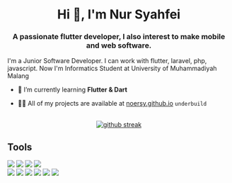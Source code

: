 
<h1 align="center">Hi 👋, I'm Nur Syahfei</h1>
<h3 align="center">A passionate flutter developer, I also interest to make mobile and web software.</h3>
<p>I'm a Junior Software Developer. I can work with flutter, laravel, php, javascript. Now I'm Informatics Student at University of Muhammadiyah Malang</p>

- 🌱 I’m currently learning **Flutter & Dart**

- 👨‍💻 All of my projects are available at [noersy.github.io](https://noersy.github.io/) ``underbuild``

<div align="center">
  <br>
  <a href="#">
    <img src="http://github-readme-streak-stats.herokuapp.com?user=noersy&theme=radical&hide_border=true&date_format=M%20j%5B%2C%20Y%5D" alt="github streak" >
   </a>
</div>

## Tools

![](https://img.shields.io/badge/OS-Ubuntu-informational?style=for-the-badge&logo=Ubuntu&logoColor=white&color=0078d6)
![](https://img.shields.io/badge/CLI-Terminal-informational?style=for-the-badge&logo=Windows%20Terminal&logoColor=white&color=0078d6)
![](https://img.shields.io/badge/Editor-Android_Studio-informational?style=for-the-badge&logo=AndroidStudio&logoColor=white&color=0078d6)
![](https://img.shields.io/badge/Editor-VSCode-informational?style=for-the-badge&logo=visual-studio-code&logoColor=white&color=0078d6)
<br>
![](https://img.shields.io/badge/Code-Dart-informational?style=flat&logo=Dart&logoColor=white&color=0078d6)
![](https://img.shields.io/badge/Code-Flutter-informational?style=flat&logo=Flutter&logoColor=white&color=0078d6)
![](https://img.shields.io/badge/Code-Laravel-informational?style=flat&logo=Laravel&logoColor=white&color=0078d6)
![](https://img.shields.io/badge/Code-JavaScript-informational?style=flat&logo=JavaScript&logoColor=white&color=0078d6)
![](https://img.shields.io/badge/Code-JQuery-informational?style=flat&logo=JQuery&logoColor=white&color=0078d6)
![](https://img.shields.io/badge/Code-Python-informational?style=flat&logo=Python&logoColor=white&color=0078d6)
